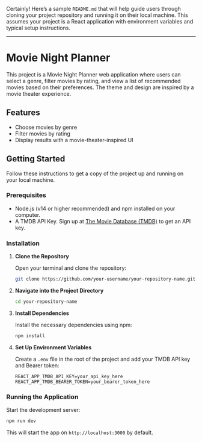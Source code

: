 Certainly! Here’s a sample `README.md` that will help guide users through cloning your project repository and running it on their local machine. This assumes your project is a React application with environment variables and typical setup instructions.

---

# Movie Night Planner

This project is a Movie Night Planner web application where users can select a genre, filter movies by rating, and view a list of recommended movies based on their preferences. The theme and design are inspired by a movie theater experience.

## Features
- Choose movies by genre
- Filter movies by rating
- Display results with a movie-theater-inspired UI

## Getting Started

Follow these instructions to get a copy of the project up and running on your local machine.

### Prerequisites

- Node.js (v14 or higher recommended) and npm installed on your computer.
- A TMDB API Key. Sign up at [The Movie Database (TMDB)](https://www.themoviedb.org/) to get an API key.

### Installation

1. **Clone the Repository**

   Open your terminal and clone the repository:

   ```bash
   git clone https://github.com/your-username/your-repository-name.git
   ```

2. **Navigate into the Project Directory**

   ```bash
   cd your-repository-name
   ```

3. **Install Dependencies**

   Install the necessary dependencies using npm:

   ```bash
   npm install
   ```

4. **Set Up Environment Variables**

   Create a `.env` file in the root of the project and add your TMDB API key and Bearer token:

   ```
   REACT_APP_TMDB_API_KEY=your_api_key_here
   REACT_APP_TMDB_BEARER_TOKEN=your_bearer_token_here
   ```

### Running the Application

Start the development server:

```bash
npm run dev
```

This will start the app on `http://localhost:3000` by default.



